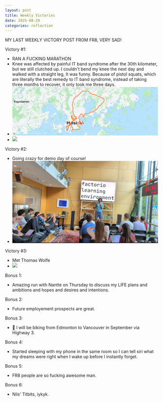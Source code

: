 ```yaml
---
layout: post
title: Weekly Victories
date: 2025-08-29
categories: reflection
---
```


MY LAST WEEKLY VICTORY POST FROM FR8, VERY SAD!

Victory #1:

- RAN A FUCKING MARATHON
- Knee was affected by painful IT band syndrome after the 30th kilometer, but we still clutched up. I couldn't bend my knee the next day and walked with a straight leg, It was funny. Because of pistol squats, which are literally the best remedy to IT band syndrome, instead of taking three months to recover, it only took me three days.
- ![](/imgs/2025-08-29-weekly-victories/marathon1.png)
- ![](/imgs/2025-08-29-weekly-victories/marathon2.png)

Victory #2:

- Going crazy for demo day of course!
- ![](/imgs/2025-08-29-weekly-victories/demoday.png)

Victory #3:

- Met Thomas Wolfe
- ![](/imgs/2025-08-29-weekly-victories/uspb.HEIC)

Bonus 1:

- Amazing run with Nantte on Thursday to discuss my LIFE plans and ambitions and hopes and desires and intentions.

Bonus 2:

- Future employement prospects are great.

Bonus 3:

- 🤞 I will be biking from Edmonton to Vancouver in September via Highway 3.

Bonus 4:

- Started sleeping with my phone in the same room so I can tell siri what my dreams were right when I wake up before I instantly forget.

Bonus 5:

- FR8 people are so fucking awesome man.

Bonus 6:

- Nils' Titbits, iykyk.
